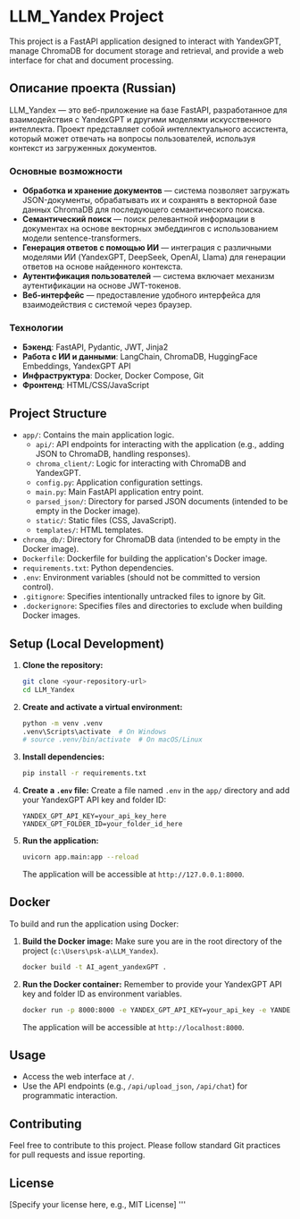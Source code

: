 # LLM_Yandex Project

This project is a FastAPI application designed to interact with YandexGPT, manage ChromaDB for document storage and retrieval, and provide a web interface for chat and document processing.

## Описание проекта (Russian)

LLM_Yandex — это веб-приложение на базе FastAPI, разработанное для взаимодействия с YandexGPT и другими моделями искусственного интеллекта. Проект представляет собой интеллектуального ассистента, который может отвечать на вопросы пользователей, используя контекст из загруженных документов.

### Основные возможности

- **Обработка и хранение документов** — система позволяет загружать JSON-документы, обрабатывать их и сохранять в векторной базе данных ChromaDB для последующего семантического поиска.
- **Семантический поиск** — поиск релевантной информации в документах на основе векторных эмбеддингов с использованием модели sentence-transformers.
- **Генерация ответов с помощью ИИ** — интеграция с различными моделями ИИ (YandexGPT, DeepSeek, OpenAI, Llama) для генерации ответов на основе найденного контекста.
- **Аутентификация пользователей** — система включает механизм аутентификации на основе JWT-токенов.
- **Веб-интерфейс** — предоставление удобного интерфейса для взаимодействия с системой через браузер.

### Технологии

- **Бэкенд**: FastAPI, Pydantic, JWT, Jinja2
- **Работа с ИИ и данными**: LangChain, ChromaDB, HuggingFace Embeddings, YandexGPT API
- **Инфраструктура**: Docker, Docker Compose, Git
- **Фронтенд**: HTML/CSS/JavaScript

## Project Structure

- `app/`: Contains the main application logic.
  - `api/`: API endpoints for interacting with the application (e.g., adding JSON to ChromaDB, handling responses).
  - `chroma_client/`: Logic for interacting with ChromaDB and YandexGPT.
  - `config.py`: Application configuration settings.
  - `main.py`: Main FastAPI application entry point.
  - `parsed_json/`: Directory for parsed JSON documents (intended to be empty in the Docker image).
  - `static/`: Static files (CSS, JavaScript).
  - `templates/`: HTML templates.
- `chroma_db/`: Directory for ChromaDB data (intended to be empty in the Docker image).
- `Dockerfile`: Dockerfile for building the application's Docker image.
- `requirements.txt`: Python dependencies.
- `.env`: Environment variables (should not be committed to version control).
- `.gitignore`: Specifies intentionally untracked files to ignore by Git.
- `.dockerignore`: Specifies files and directories to exclude when building Docker images.

## Setup (Local Development)

1.  **Clone the repository:**
    ```bash
    git clone <your-repository-url>
    cd LLM_Yandex
    ```

2.  **Create and activate a virtual environment:**
    ```bash
    python -m venv .venv
    .venv\Scripts\activate  # On Windows
    # source .venv/bin/activate  # On macOS/Linux
    ```

3.  **Install dependencies:**
    ```bash
    pip install -r requirements.txt
    ```

4.  **Create a `.env` file:**
    Create a file named `.env` in the `app/` directory and add your YandexGPT API key and folder ID:
    ```
    YANDEX_GPT_API_KEY=your_api_key_here
    YANDEX_GPT_FOLDER_ID=your_folder_id_here
    ```

5.  **Run the application:**
    ```bash
    uvicorn app.main:app --reload
    ```
    The application will be accessible at `http://127.0.0.1:8000`.

## Docker

To build and run the application using Docker:

1.  **Build the Docker image:**
    Make sure you are in the root directory of the project (`c:\Users\psk-a\LLM_Yandex`).
    ```bash
    docker build -t AI_agent_yandexGPT .
    ```

2.  **Run the Docker container:**
    Remember to provide your YandexGPT API key and folder ID as environment variables.
    ```bash
    docker run -p 8000:8000 -e YANDEX_GPT_API_KEY=your_api_key -e YANDEX_GPT_FOLDER_ID=your_folder_id AI_agent_yandexGPT
    ```
    The application will be accessible at `http://localhost:8000`.

## Usage

-   Access the web interface at `/`.
-   Use the API endpoints (e.g., `/api/upload_json`, `/api/chat`) for programmatic interaction.

## Contributing

Feel free to contribute to this project. Please follow standard Git practices for pull requests and issue reporting.

## License

[Specify your license here, e.g., MIT License]
'''
